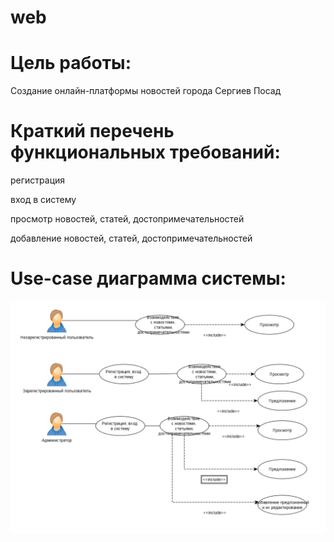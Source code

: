 # web
# Цель работы:

Создание онлайн-платформы новостей города Сергиев Посад

# Краткий перечень функциональных требований:

регистрация

вход в систему

просмотр новостей, статей, достопримечательностей

добавление новостей, статей, достопримечательностей


# Use-case диаграмма системы:

![](user.PNG)


























